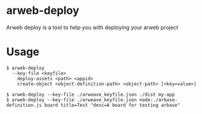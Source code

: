# arweb-deploy

Arweb deploy is a tool to help you with deploying your arweb project

# Usage

```
$ arweb-deploy
  --key-file <keyfile>
    deploy-assets <path> <appid>
    create-object <object-definition-path> <object-path> [<key=value>]

$ arweb-deploy --key-file ./arweave_keyfile.json ./dist my-app
$ arweb-deploy --key-file ./arweave_keyfile.json node:./arbase-definition.js board title=Test "desc=A board for testing arbase"
```
